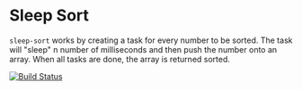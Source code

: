 # Sleep Sort

`sleep-sort` works by creating a task for every number to be sorted. The task
will "sleep" n number of milliseconds and then push the number onto an array.
When all tasks are done, the array is returned sorted.

[![Build Status](https://secure.travis-ci.org/andersjanmyr/sleep-sort.png)](http://travis-ci.org/andersjanmyr/sleep-sort)




